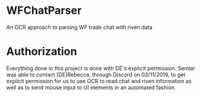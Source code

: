 # WFChatParser
An OCR approach to parsing WF trade chat with riven data

# Authorization
Everything done in this project is done with DE's explicit permission. Semlar was able to contact [DE]Rebecca, through Discord on 03/11/2019, to get explicit permission for us to use OCR to read chat and riven information as well as to send mouse input to UI elements in an automated fashion.